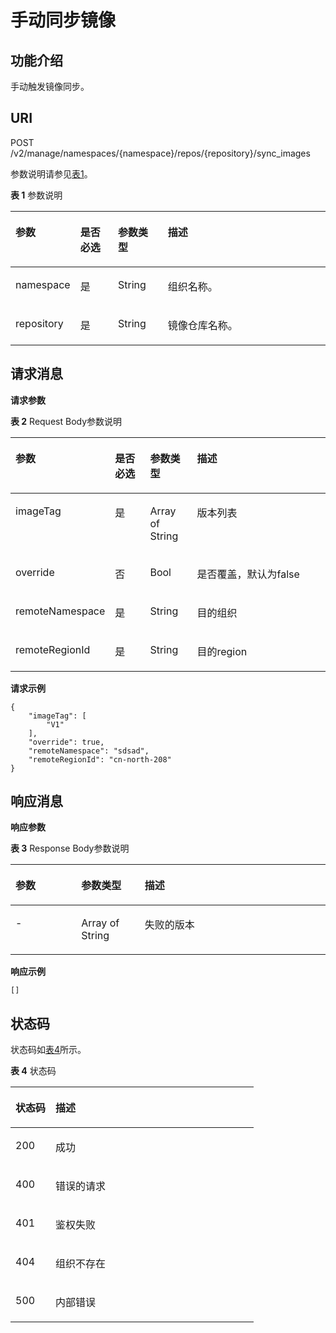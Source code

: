 # 手动同步镜像<a name="swr_02_0014"></a>

## 功能介绍<a name="se03aae4436e64394a95dc13b6f233898"></a>

手动触发镜像同步。

## URI<a name="s476df674307e4b04b9545f9575dde042"></a>

POST /v2/manage/namespaces/\{namespace\}/repos/\{repository\}/sync\_images

参数说明请参见[表1](#tae82a09e27434bef9a38b734d798ae6c)。

**表 1**  参数说明

<a name="tae82a09e27434bef9a38b734d798ae6c"></a>
<table><thead align="left"><tr id="r2c22eba22439445680961f8c447f8756"><th class="cellrowborder" valign="top" width="17.1%" id="mcps1.2.5.1.1"><p id="a4276374f4f884a1a8ff6eabdab4da030"><a name="a4276374f4f884a1a8ff6eabdab4da030"></a><a name="a4276374f4f884a1a8ff6eabdab4da030"></a>参数</p>
</th>
<th class="cellrowborder" valign="top" width="12.36%" id="mcps1.2.5.1.2"><p id="p1351382513427"><a name="p1351382513427"></a><a name="p1351382513427"></a>是否必选</p>
</th>
<th class="cellrowborder" valign="top" width="16.09%" id="mcps1.2.5.1.3"><p id="p1781316754219"><a name="p1781316754219"></a><a name="p1781316754219"></a>参数类型</p>
</th>
<th class="cellrowborder" valign="top" width="54.449999999999996%" id="mcps1.2.5.1.4"><p id="zh-cn_topic_0060210625_p192541611508"><a name="zh-cn_topic_0060210625_p192541611508"></a><a name="zh-cn_topic_0060210625_p192541611508"></a>描述</p>
</th>
</tr>
</thead>
<tbody><tr id="row4140165617213"><td class="cellrowborder" valign="top" width="17.1%" headers="mcps1.2.5.1.1 "><p id="p0601928131816"><a name="p0601928131816"></a><a name="p0601928131816"></a>namespace</p>
</td>
<td class="cellrowborder" valign="top" width="12.36%" headers="mcps1.2.5.1.2 "><p id="p10507114164313"><a name="p10507114164313"></a><a name="p10507114164313"></a>是</p>
</td>
<td class="cellrowborder" valign="top" width="16.09%" headers="mcps1.2.5.1.3 "><p id="p105058419438"><a name="p105058419438"></a><a name="p105058419438"></a><span>String</span></p>
</td>
<td class="cellrowborder" valign="top" width="54.449999999999996%" headers="mcps1.2.5.1.4 "><p id="p11460935127"><a name="p11460935127"></a><a name="p11460935127"></a>组织名称。</p>
</td>
</tr>
<tr id="row499417438295"><td class="cellrowborder" valign="top" width="17.1%" headers="mcps1.2.5.1.1 "><p id="p206018288188"><a name="p206018288188"></a><a name="p206018288188"></a>repository</p>
</td>
<td class="cellrowborder" valign="top" width="12.36%" headers="mcps1.2.5.1.2 "><p id="p18920840134520"><a name="p18920840134520"></a><a name="p18920840134520"></a>是</p>
</td>
<td class="cellrowborder" valign="top" width="16.09%" headers="mcps1.2.5.1.3 "><p id="p391915406456"><a name="p391915406456"></a><a name="p391915406456"></a><span>String</span></p>
</td>
<td class="cellrowborder" valign="top" width="54.449999999999996%" headers="mcps1.2.5.1.4 "><p id="p1871615462812"><a name="p1871615462812"></a><a name="p1871615462812"></a>镜像仓库名称。</p>
</td>
</tr>
</tbody>
</table>

## 请求消息<a name="section141782462587"></a>

**请求参数**

**表 2**  Request Body参数说明

<a name="table129941514855"></a>
<table><thead align="left"><tr id="row1111415559"><th class="cellrowborder" valign="top" width="17%" id="mcps1.2.5.1.1"><p id="p162815458"><a name="p162815458"></a><a name="p162815458"></a>参数</p>
</th>
<th class="cellrowborder" valign="top" width="13%" id="mcps1.2.5.1.2"><p id="p198988313226"><a name="p198988313226"></a><a name="p198988313226"></a>是否必选</p>
</th>
<th class="cellrowborder" valign="top" width="16%" id="mcps1.2.5.1.3"><p id="p128986316221"><a name="p128986316221"></a><a name="p128986316221"></a>参数类型</p>
</th>
<th class="cellrowborder" valign="top" width="54%" id="mcps1.2.5.1.4"><p id="p7612153511"><a name="p7612153511"></a><a name="p7612153511"></a>描述</p>
</th>
</tr>
</thead>
<tbody><tr id="row14116102041010"><td class="cellrowborder" valign="top" width="17%" headers="mcps1.2.5.1.1 "><p id="p125218566589"><a name="p125218566589"></a><a name="p125218566589"></a>imageTag</p>
</td>
<td class="cellrowborder" valign="top" width="13%" headers="mcps1.2.5.1.2 "><p id="p79601027165519"><a name="p79601027165519"></a><a name="p79601027165519"></a>是</p>
</td>
<td class="cellrowborder" valign="top" width="16%" headers="mcps1.2.5.1.3 "><p id="p651945695816"><a name="p651945695816"></a><a name="p651945695816"></a>Array of String</p>
</td>
<td class="cellrowborder" valign="top" width="54%" headers="mcps1.2.5.1.4 "><p id="p165181456145818"><a name="p165181456145818"></a><a name="p165181456145818"></a>版本列表</p>
</td>
</tr>
<tr id="row10426185741019"><td class="cellrowborder" valign="top" width="17%" headers="mcps1.2.5.1.1 "><p id="p115171561581"><a name="p115171561581"></a><a name="p115171561581"></a>override</p>
</td>
<td class="cellrowborder" valign="top" width="13%" headers="mcps1.2.5.1.2 "><p id="p16459102815550"><a name="p16459102815550"></a><a name="p16459102815550"></a>否</p>
</td>
<td class="cellrowborder" valign="top" width="16%" headers="mcps1.2.5.1.3 "><p id="p2514656145815"><a name="p2514656145815"></a><a name="p2514656145815"></a>Bool</p>
</td>
<td class="cellrowborder" valign="top" width="54%" headers="mcps1.2.5.1.4 "><p id="p4513125675813"><a name="p4513125675813"></a><a name="p4513125675813"></a>是否覆盖，默认为false</p>
</td>
</tr>
<tr id="row1930349121111"><td class="cellrowborder" valign="top" width="17%" headers="mcps1.2.5.1.1 "><p id="p052515610584"><a name="p052515610584"></a><a name="p052515610584"></a>remoteNamespace</p>
</td>
<td class="cellrowborder" valign="top" width="13%" headers="mcps1.2.5.1.2 "><p id="p104971427155518"><a name="p104971427155518"></a><a name="p104971427155518"></a>是</p>
</td>
<td class="cellrowborder" valign="top" width="16%" headers="mcps1.2.5.1.3 "><p id="p8523185655811"><a name="p8523185655811"></a><a name="p8523185655811"></a>String</p>
</td>
<td class="cellrowborder" valign="top" width="54%" headers="mcps1.2.5.1.4 "><p id="p05227567580"><a name="p05227567580"></a><a name="p05227567580"></a>目的组织</p>
</td>
</tr>
<tr id="row1390632122710"><td class="cellrowborder" valign="top" width="17%" headers="mcps1.2.5.1.1 "><p id="p1353115617583"><a name="p1353115617583"></a><a name="p1353115617583"></a>remoteRegionId</p>
</td>
<td class="cellrowborder" valign="top" width="13%" headers="mcps1.2.5.1.2 "><p id="p1852995645813"><a name="p1852995645813"></a><a name="p1852995645813"></a>是</p>
</td>
<td class="cellrowborder" valign="top" width="16%" headers="mcps1.2.5.1.3 "><p id="p145281568583"><a name="p145281568583"></a><a name="p145281568583"></a>String</p>
</td>
<td class="cellrowborder" valign="top" width="54%" headers="mcps1.2.5.1.4 "><p id="p17526856165813"><a name="p17526856165813"></a><a name="p17526856165813"></a>目的region</p>
</td>
</tr>
</tbody>
</table>

**请求示例**

```
{
    "imageTag": [
        "V1"
    ],
    "override": true,
    "remoteNamespace": "sdsad",
    "remoteRegionId": "cn-north-208"
}
```

## 响应消息<a name="sab9be5ce850743859bb238e072f8d1f2"></a>

**响应参数**

**表 3**  Response Body参数说明

<a name="table34001413863"></a>
<table><thead align="left"><tr id="row17400171319612"><th class="cellrowborder" valign="top" width="20.89%" id="mcps1.2.4.1.1"><p id="p1840015139619"><a name="p1840015139619"></a><a name="p1840015139619"></a>参数</p>
</th>
<th class="cellrowborder" valign="top" width="20.11%" id="mcps1.2.4.1.2"><p id="p24002135620"><a name="p24002135620"></a><a name="p24002135620"></a>参数类型</p>
</th>
<th class="cellrowborder" valign="top" width="59%" id="mcps1.2.4.1.3"><p id="p174008131163"><a name="p174008131163"></a><a name="p174008131163"></a>描述</p>
</th>
</tr>
</thead>
<tbody><tr id="row11400113668"><td class="cellrowborder" valign="top" width="20.89%" headers="mcps1.2.4.1.1 "><p id="p1482131117588"><a name="p1482131117588"></a><a name="p1482131117588"></a>-</p>
</td>
<td class="cellrowborder" valign="top" width="20.11%" headers="mcps1.2.4.1.2 "><p id="p88201811175811"><a name="p88201811175811"></a><a name="p88201811175811"></a>Array of String</p>
</td>
<td class="cellrowborder" valign="top" width="59%" headers="mcps1.2.4.1.3 "><p id="p181911115588"><a name="p181911115588"></a><a name="p181911115588"></a>失败的版本</p>
</td>
</tr>
</tbody>
</table>

**响应示例**

```
[]
```

## 状态码<a name="s336c1dbc7af446a1b3cc077ea3f82fc9"></a>

状态码如[表4](#t33d02fa79e8443868a71c99f411610a5)所示。

**表 4**  状态码

<a name="t33d02fa79e8443868a71c99f411610a5"></a>
<table><thead align="left"><tr id="r9eb80d64e8f34d0db940daa95fc929dd"><th class="cellrowborder" valign="top" width="16.439999999999998%" id="mcps1.2.3.1.1"><p id="a7e51ed73a71e4dc29d0dd4aae3016632"><a name="a7e51ed73a71e4dc29d0dd4aae3016632"></a><a name="a7e51ed73a71e4dc29d0dd4aae3016632"></a>状态码</p>
</th>
<th class="cellrowborder" valign="top" width="83.56%" id="mcps1.2.3.1.2"><p id="aa802d02e21c944f1863435a0d11c7ec1"><a name="aa802d02e21c944f1863435a0d11c7ec1"></a><a name="aa802d02e21c944f1863435a0d11c7ec1"></a>描述</p>
</th>
</tr>
</thead>
<tbody><tr id="r1cc0192c651444db882dde750b14be23"><td class="cellrowborder" valign="top" width="16.439999999999998%" headers="mcps1.2.3.1.1 "><p id="a6a3639a3cb154e17b95c5076c8036471"><a name="a6a3639a3cb154e17b95c5076c8036471"></a><a name="a6a3639a3cb154e17b95c5076c8036471"></a>200</p>
</td>
<td class="cellrowborder" valign="top" width="83.56%" headers="mcps1.2.3.1.2 "><p id="ad54ae639e7f94380a87bfc10cc91a4f0"><a name="ad54ae639e7f94380a87bfc10cc91a4f0"></a><a name="ad54ae639e7f94380a87bfc10cc91a4f0"></a>成功</p>
</td>
</tr>
<tr id="r0bd68000afe546dd9c7a8d3a05991a04"><td class="cellrowborder" valign="top" width="16.439999999999998%" headers="mcps1.2.3.1.1 "><p id="ad46ccdc6b7e04df3b6b5679f7606f434"><a name="ad46ccdc6b7e04df3b6b5679f7606f434"></a><a name="ad46ccdc6b7e04df3b6b5679f7606f434"></a>400</p>
</td>
<td class="cellrowborder" valign="top" width="83.56%" headers="mcps1.2.3.1.2 "><p id="a1f2e8d58145d461781428d28f07a5351"><a name="a1f2e8d58145d461781428d28f07a5351"></a><a name="a1f2e8d58145d461781428d28f07a5351"></a>错误的请求</p>
</td>
</tr>
<tr id="row059261364320"><td class="cellrowborder" valign="top" width="16.439999999999998%" headers="mcps1.2.3.1.1 "><p id="p059261310438"><a name="p059261310438"></a><a name="p059261310438"></a>401</p>
</td>
<td class="cellrowborder" valign="top" width="83.56%" headers="mcps1.2.3.1.2 "><p id="p759261314433"><a name="p759261314433"></a><a name="p759261314433"></a>鉴权失败</p>
</td>
</tr>
<tr id="row9547111612437"><td class="cellrowborder" valign="top" width="16.439999999999998%" headers="mcps1.2.3.1.1 "><p id="p19547131615432"><a name="p19547131615432"></a><a name="p19547131615432"></a>404</p>
</td>
<td class="cellrowborder" valign="top" width="83.56%" headers="mcps1.2.3.1.2 "><p id="p16547416114315"><a name="p16547416114315"></a><a name="p16547416114315"></a>组织不存在</p>
</td>
</tr>
<tr id="r19bdef782c164c93917f897241e521f8"><td class="cellrowborder" valign="top" width="16.439999999999998%" headers="mcps1.2.3.1.1 "><p id="a7da68e311c0f4267bacf3cbdb71d1ead"><a name="a7da68e311c0f4267bacf3cbdb71d1ead"></a><a name="a7da68e311c0f4267bacf3cbdb71d1ead"></a>500</p>
</td>
<td class="cellrowborder" valign="top" width="83.56%" headers="mcps1.2.3.1.2 "><p id="aa6fd12cedd8841e29eeeca27c1bdea1a"><a name="aa6fd12cedd8841e29eeeca27c1bdea1a"></a><a name="aa6fd12cedd8841e29eeeca27c1bdea1a"></a>内部错误</p>
</td>
</tr>
</tbody>
</table>

